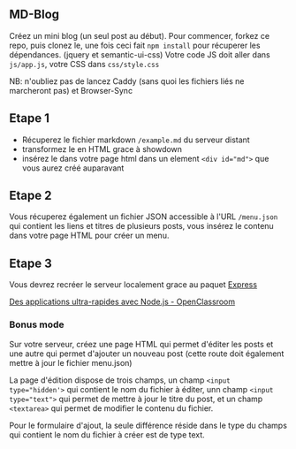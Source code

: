 MD-Blog
---

Créez un mini blog (un seul post au début). 
Pour commencer, forkez ce repo, puis clonez le, une fois ceci fait  `npm install` pour récuperer les dépendances. (jquery et semantic-ui-css)
Votre code JS doit aller dans `js/app.js`, votre CSS dans `css/style.css`

NB: n'oubliez pas de lancez Caddy (sans quoi les fichiers liés ne marcheront pas) et Browser-Sync

## Etape 1
- Récuperez le fichier markdown `/example.md` du serveur distant  
- transformez le en HTML grace à showdown
- insérez le dans votre page html dans un element `<div id="md">` que vous aurez créé auparavant

## Etape 2
Vous récuperez également un fichier JSON accessible à l'URL `/menu.json` qui contient les liens et titres de plusieurs posts, vous insérez le contenu dans votre page HTML pour créer un menu.

## Etape 3
Vous devrez recréer le serveur localement grace au paquet [Express](http://expressjs.com/fr/)

[Des applications ultra-rapides avec Node.js - OpenClassroom](https://openclassrooms.com/courses/des-applications-ultra-rapides-avec-node-js/le-framework-express-js)


### Bonus mode

Sur votre serveur, créez une page HTML qui permet d'éditer les posts et une autre qui permet d'ajouter un nouveau post (cette route doit également mettre à jour le fichier menu.json)

La page d'édition dispose de trois champs, un champ `<input type="hidden'>` qui contient le nom du fichier à éditer, unn champ `<input type="text">` qui permet de mettre à jour le titre du post, et un champ `<textarea>` qui permet de modifier le contenu du fichier.

Pour le formulaire d'ajout, la seule différence réside dans le type du champs qui contient le nom du fichier à créer est de type text.
